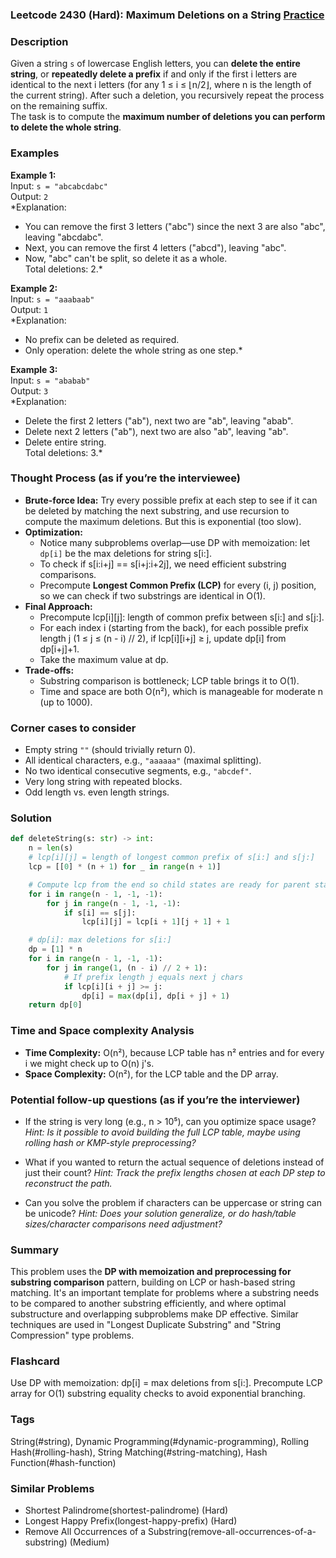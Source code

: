 ### Leetcode 2430 (Hard): Maximum Deletions on a String [Practice](https://leetcode.com/problems/maximum-deletions-on-a-string)

### Description  
Given a string `s` of lowercase English letters, you can **delete the entire string**, or **repeatedly delete a prefix** if and only if the first i letters are identical to the next i letters (for any 1 ≤ i ≤ ⌊n/2⌋, where n is the length of the current string). After such a deletion, you recursively repeat the process on the remaining suffix.  
The task is to compute the **maximum number of deletions you can perform to delete the whole string**.

### Examples  

**Example 1:**  
Input: `s = "abcabcdabc"`  
Output: `2`  
*Explanation:  
- You can remove the first 3 letters ("abc") since the next 3 are also "abc", leaving "abcdabc".  
- Next, you can remove the first 4 letters ("abcd"), leaving "abc".  
- Now, "abc" can't be split, so delete it as a whole.  
Total deletions: 2.*

**Example 2:**  
Input: `s = "aaabaab"`  
Output: `1`  
*Explanation:  
- No prefix can be deleted as required.  
- Only operation: delete the whole string as one step.*

**Example 3:**  
Input: `s = "ababab"`  
Output: `3`  
*Explanation:  
- Delete the first 2 letters ("ab"), next two are "ab", leaving "abab".  
- Delete next 2 letters ("ab"), next two are also "ab", leaving "ab".  
- Delete entire string.  
Total deletions: 3.*

### Thought Process (as if you’re the interviewee)  

- **Brute-force Idea:** Try every possible prefix at each step to see if it can be deleted by matching the next substring, and use recursion to compute the maximum deletions. But this is exponential (too slow).
- **Optimization:**  
  - Notice many subproblems overlap—use DP with memoization: let `dp[i]` be the max deletions for string s[i:].
  - To check if s[i:i+j] == s[i+j:i+2j], we need efficient substring comparisons.
  - Precompute **Longest Common Prefix (LCP)** for every (i, j) position, so we can check if two substrings are identical in O(1).  
- **Final Approach:**  
  - Precompute lcp[i][j]: length of common prefix between s[i:] and s[j:].
  - For each index i (starting from the back), for each possible prefix length j (1 ≤ j ≤ (n - i) // 2), if lcp[i][i+j] ≥ j, update dp[i] from dp[i+j]+1.
  - Take the maximum value at dp.  
- **Trade-offs:**  
  - Substring comparison is bottleneck; LCP table brings it to O(1).  
  - Time and space are both O(n²), which is manageable for moderate n (up to 1000).

### Corner cases to consider  
- Empty string `""` (should trivially return 0).
- All identical characters, e.g., `"aaaaaa"` (maximal splitting).
- No two identical consecutive segments, e.g., `"abcdef"`.
- Very long string with repeated blocks.
- Odd length vs. even length strings.

### Solution

```python
def deleteString(s: str) -> int:
    n = len(s)
    # lcp[i][j] = length of longest common prefix of s[i:] and s[j:]
    lcp = [[0] * (n + 1) for _ in range(n + 1)]

    # Compute lcp from the end so child states are ready for parent states
    for i in range(n - 1, -1, -1):
        for j in range(n - 1, -1, -1):
            if s[i] == s[j]:
                lcp[i][j] = lcp[i + 1][j + 1] + 1

    # dp[i]: max deletions for s[i:]
    dp = [1] * n
    for i in range(n - 1, -1, -1):
        for j in range(1, (n - i) // 2 + 1):
            # If prefix length j equals next j chars
            if lcp[i][i + j] >= j:
                dp[i] = max(dp[i], dp[i + j] + 1)
    return dp[0]
```

### Time and Space complexity Analysis  

- **Time Complexity:** O(n²), because LCP table has n² entries and for every i we might check up to O(n) j's.
- **Space Complexity:** O(n²), for the LCP table and the DP array.

### Potential follow-up questions (as if you’re the interviewer)  

- If the string is very long (e.g., n > 10⁵), can you optimize space usage?
  *Hint: Is it possible to avoid building the full LCP table, maybe using rolling hash or KMP-style preprocessing?*

- What if you wanted to return the actual sequence of deletions instead of just their count?
  *Hint: Track the prefix lengths chosen at each DP step to reconstruct the path.*

- Can you solve the problem if characters can be uppercase or string can be unicode?
  *Hint: Does your solution generalize, or do hash/table sizes/character comparisons need adjustment?*

### Summary
This problem uses the **DP with memoization and preprocessing for substring comparison** pattern, building on LCP or hash-based string matching. It's an important template for problems where a substring needs to be compared to another substring efficiently, and where optimal substructure and overlapping subproblems make DP effective. Similar techniques are used in "Longest Duplicate Substring" and "String Compression" type problems.


### Flashcard
Use DP with memoization: dp[i] = max deletions from s[i:]. Precompute LCP array for O(1) substring equality checks to avoid exponential branching.

### Tags
String(#string), Dynamic Programming(#dynamic-programming), Rolling Hash(#rolling-hash), String Matching(#string-matching), Hash Function(#hash-function)

### Similar Problems
- Shortest Palindrome(shortest-palindrome) (Hard)
- Longest Happy Prefix(longest-happy-prefix) (Hard)
- Remove All Occurrences of a Substring(remove-all-occurrences-of-a-substring) (Medium)